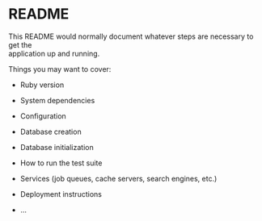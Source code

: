 # README

This README would normally document whatever steps are necessary to get the    
application up and running.  

Things you may want to cover:                                

* Ruby version

* System dependencies    

* Configuration  

* Database creation

* Database initialization

* How to run the test suite

* Services (job queues, cache servers, search engines, etc.)

* Deployment instructions

* ...
